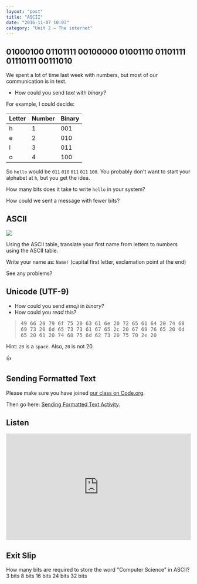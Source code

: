 ```yaml
---
layout: "post"
title: "ASCII"
date: "2016-11-07 10:03"
category: "Unit 2 – The internet"
---
```


## 01000100 01101111 00100000 01001110 01101111 01110111 00111010
We spent a lot of time last week with numbers, but most of our communication is in text.

- How could you send _text_ with _binary_?

For example, I could decide:

| Letter  | Number  | Binary|
|---|---|---|
| h  | 1  | 001 |
| e  | 2  | 010 |
| l  | 3  | 011 |
| o  | 4  | 100|

So `hello` would be `011` `010` `011` `011` `100`. You probably don't want to start your alphabet at `h`, but you get the idea.

How many bits does it take to write `hello` in your system?

How could we sent a message with fewer bits?

## ASCII
![](https://upload.wikimedia.org/wikipedia/commons/thumb/1/1b/ASCII-Table-wide.svg/2000px-ASCII-Table-wide.svg.png)

Using the ASCII table, translate your first name from letters to numbers using the ASCII table.

Write your name as: `Name!` (capital first letter, exclamation point at the end)

See any problems?

## Unicode (UTF-9)

- How could you send _emoji_ in _binary_?
- How could you _read_ this?

> <kbd>49 66 20 79 6f 75 20 63 61 6e 20 72 65 61 64 20 74 68 69 73 20 6d 65 73 73 61 67 65 2c 20 67 69 76 65 20 6d 65 20 61 20 74 68 75 6d 62 73 20 75 70 2e 20
</kbd>

Hint: `20` is a `space`. Also, `20` is not 20.

👍

## Sending Formatted Text
Please make sure you have joined [our class on Code.org](http://studio.code.org/join/JBLWCY).

Then go here: [Sending Formatted Text Activity](https://studio.code.org/s/csp1/stage/7/puzzle/2). 

## Listen
<iframe src="https://www.npr.org/player/embed/451642332/451643622" width="100%" height="290" frameborder="0" scrolling="no" title="NPR embedded audio player"></iframe>

## Exit Slip
How many bits are required to store the word "Computer Science" in ASCII?
3 bits
8 bits
16 bits
24 bits
32 bits
